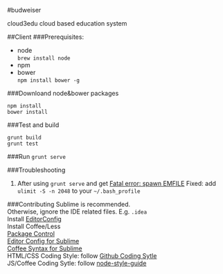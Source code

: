 #budweiser

cloud3edu cloud based education system

##Client
###Prerequisites:
+ node  
`brew install node`
+ npm 
+ bower  
`npm install bower -g`

###Downloand node&bower packages
```
npm install
bower install
```
###Test and build
```
grunt build
grunt test
```
###Run
`grunt serve`

###Troubleshooting
1. After using `grunt serve` and get [Fatal error: spawn EMFILE](https://github.com/gruntjs/grunt/issues/788)
Fixed: add `ulimit -S -n 2048` to your `~/.bash_profile`

###Contributing
Sublime is recommended.  
Otherwise, ignore the IDE related files. E.g. `.idea`  
Install [EditorConfig](http://editorconfig.org/)  
Install Coffee/Less  
[Package Control](https://sublime.wbond.net/installation#st2)  
[Editor Config for Sublime](https://github.com/sindresorhus/editorconfig-sublime)  
[Coffee Syntax for Sublime](https://github.com/jashkenas/coffee-script-tmbundle)  
HTML/CSS Coding Style: follow [Github Coding Sytle](https://github.com/styleguide/css)  
JS/Coffee Coding Sytle: follow [node-style-guide](https://github.com/felixge/node-style-guide)  




